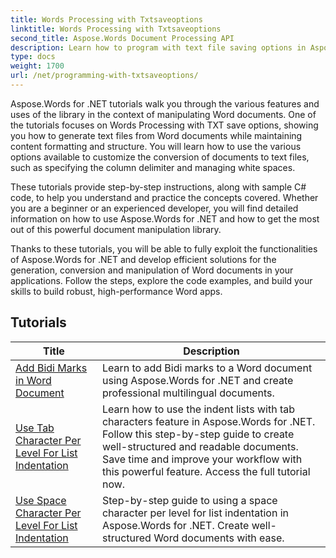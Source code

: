 ```yaml
---
title: Words Processing with Txtsaveoptions
linktitle: Words Processing with Txtsaveoptions
second_title: Aspose.Words Document Processing API
description: Learn how to program with text file saving options in Aspose.Words for .NET. Learn how to specify encoding, format text, manage line breaks, and more with step-by-step tutorials and sample code in C#.
type: docs
weight: 1700
url: /net/programming-with-txtsaveoptions/
---
```

Aspose.Words for .NET tutorials walk you through the various features and uses of the library in the context of manipulating Word documents. One of the tutorials focuses on Words Processing with TXT save options, showing you how to generate text files from Word documents while maintaining content formatting and structure. You will learn how to use the various options available to customize the conversion of documents to text files, such as specifying the column delimiter and managing white spaces.

These tutorials provide step-by-step instructions, along with sample C# code, to help you understand and practice the concepts covered. Whether you are a beginner or an experienced developer, you will find detailed information on how to use Aspose.Words for .NET and how to get the most out of this powerful document manipulation library.

Thanks to these tutorials, you will be able to fully exploit the functionalities of Aspose.Words for .NET and develop efficient solutions for the generation, conversion and manipulation of Word documents in your applications. Follow the steps, explore the code examples, and build your skills to build robust, high-performance Word apps.

 ## Tutorials
| Title | Description |
| --- | --- |
| [Add Bidi Marks in Word Document](./add-bidi-marks/) | Learn to add Bidi marks to a Word document using Aspose.Words for .NET and create professional multilingual documents. |
| [Use Tab Character Per Level For List Indentation](./use-tab-character-per-level-for-list-indentation/) | Learn how to use the indent lists with tab characters feature in Aspose.Words for .NET. Follow this step-by-step guide to create well-structured and readable documents. Save time and improve your workflow with this powerful feature. Access the full tutorial now. |
| [Use Space Character Per Level For List Indentation](./use-space-character-per-level-for-list-indentation/) | Step-by-step guide to using a space character per level for list indentation in Aspose.Words for .NET. Create well-structured Word documents with ease. |
